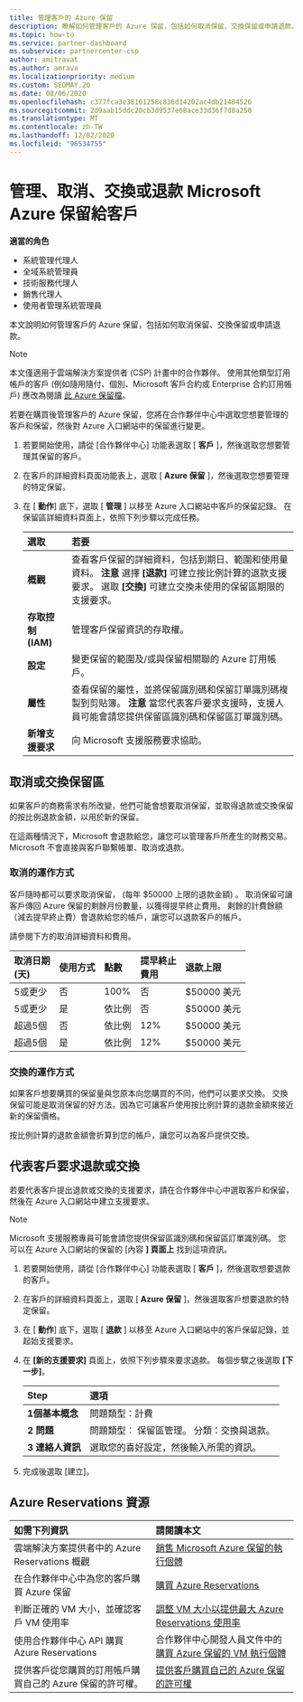 ```yaml
---
title: 管理客戶的 Azure 保留
description: 瞭解如何管理客戶的 Azure 保留，包括如何取消保留、交換保留或申請退款。
ms.topic: how-to
ms.service: partner-dashboard
ms.subservice: partnercenter-csp
author: amitravat
ms.author: amrava
ms.localizationpriority: medium
ms.custom: SEOMAY.20
ms.date: 08/06/2020
ms.openlocfilehash: c377fca3e38161258c836d14202ac4db21484526
ms.sourcegitcommit: 2d9aab15ddc20cb3d9537e68ace33d36f7d8a250
ms.translationtype: MT
ms.contentlocale: zh-TW
ms.lasthandoff: 12/02/2020
ms.locfileid: "96534755"
---
```

# <a name="manage-cancel-exchange-or-refund-microsoft-azure-reservations-for-customers"></a>管理、取消、交換或退款 Microsoft Azure 保留給客戶

**適當的角色**

- 系統管理代理人
- 全域系統管理員
- 技術服務代理人
- 銷售代理人
- 使用者管理系統管理員

本文說明如何管理客戶的 Azure 保留，包括如何取消保留、交換保留或申請退款。

> [!NOTE]
> 本文僅適用于雲端解決方案提供者 (CSP) 計畫中的合作夥伴。 使用其他類型訂用帳戶的客戶 (例如隨用隨付、個別、Microsoft 客戶合約或 Enterprise 合約訂用帳戶) 應改為閱讀 [此 Azure 保留檔](/azure/cost-management-billing/reservations)。

若要在購買後管理客戶的 Azure 保留，您將在合作夥伴中心中選取您想要管理的客戶和保留，然後對 Azure 入口網站中的保留進行變更。

1. 若要開始使用，請從 [合作夥伴中心] 功能表選取 [ **客戶** ]，然後選取您想要管理其保留的客戶。 

2. 在客戶的詳細資料頁面功能表上，選取 [ **Azure 保留** ]，然後選取您想要管理的特定保留。  

3. 在 [ **動作**] 底下，選取 [ **管理** ] 以移至 Azure 入口網站中客戶的保留記錄。 在保留區詳細資料頁面上，依照下列步驟以完成任務。  

    | **選取**   | **若要**    |
    |:-----------------------------|:-----------------|
    | **概觀**   | 查看客戶保留的詳細資料，包括到期日、範圍和使用量資料。 **注意** 選擇 **\[退款\]** 可建立按比例計算的退款支援要求。 選取 **\[交換\]** 可建立交換未使用的保留區期限的支援要求。  
    | **存取控制 (IAM)**   | 管理客戶保留資訊的存取權。|
    | **設定**   | 變更保留的範圍及/或與保留相關聯的 Azure 訂用帳戶。    |
    | **屬性**   | 查看保留的屬性，並將保留識別碼和保留訂單識別碼複製到剪貼簿。 **注意** 當您代表客戶要求支援時，支援人員可能會請您提供保留區識別碼和保留區訂單識別碼。    |
    | **新增支援要求**    | 向 Microsoft 支援服務要求協助。   |
 
## <a name="cancel-or-exchange-a-reservation"></a>取消或交換保留區

如果客戶的商務需求有所改變，他們可能會想要取消保留，並取得退款或交換保留的按比例退款金額，以用於新的保留。

在這兩種情況下，Microsoft 會退款給您，讓您可以管理客戶所產生的財務交易。 Microsoft 不會直接與客戶聯繫帳單、取消或退款。

### <a name="how-cancellations-work"></a>取消的運作方式

客戶隨時都可以要求取消保留， (每年 $50000 上限的退款金額) 。 取消保留可讓客戶傳回 Azure 保留的剩餘月份數量，以獲得提早終止費用。 剩餘的計費餘額（減去提早終止費）會退款給您的帳戶，讓您可以退款客戶的帳戶。 

請參閱下方的取消詳細資料和費用。


|**取消日期**<br>  (天)    |**使用方式**    |**點數**  |**提早終止**<br> 費用    |**退款上限** | 
|:----------------------------------|:------------|:-----------|:--------------------------------|:--------------|
|5或更少                         | 否          | 100%       | 否                              | $50000 美元   |
|5或更少                         | 是         | 依比例  | 否                              | $50000 美元   |
|超過5個                        | 否          | 依比例  | 12%                             | $50000 美元   |
|超過5個                        | 是         | 依比例  | 12%                             | $50000 美元   |

### <a name="how-exchanges-work"></a>交換的運作方式 

如果客戶想要購買的保留量與您原本向您購買的不同，他們可以要求交換。 交換保留可能是取消保留的好方法，因為它可讓客戶使用按比例計算的退款金額來接近新的保留價格。 

按比例計算的退款金額會折算到您的帳戶，讓您可以為客戶提供交換。

## <a name="request-a-refund-or-exchange-on-behalf-of-a-customer"></a>代表客戶要求退款或交換

若要代表客戶提出退款或交換的支援要求，請在合作夥伴中心中選取客戶和保留，然後在 Azure 入口網站中建立支援要求。 

>[!NOTE]
>Microsoft 支援服務專員可能會請您提供保留區識別碼和保留區訂單識別碼。 您可以在 Azure 入口網站的保留的 [內容 **] 頁面上** 找到這項資訊。

1. 若要開始使用，請從 [合作夥伴中心] 功能表選取 [ **客戶** ]，然後選取想要退款的客戶。 

2. 在客戶的詳細資料頁面上，選取 [ **Azure 保留** ]，然後選取客戶想要退款的特定保留。  

3. 在 [ **動作**] 底下，選取 [ **退款** ] 以移至 Azure 入口網站中的客戶保留記錄，並起始支援要求。  

4. 在 **\[新的支援要求\]** 頁面上，依照下列步驟來要求退款。 每個步驟之後選取 **\[下一步\]**。 

   |**Step**                    |**選項**    |
   |:---------------------------|:-----------------|
   |**1個基本概念**                |問題類型：計費  |
   |**2 問題**               |問題類型︰ 保留區管理。 分類：交換與退款。 |
   |**3 連絡人資訊**   |選取您的喜好設定，然後輸入所需的資訊。 

5. 完成後選取 [建立]。

## <a name="azure-reservations-resources"></a>Azure Reservations 資源

|**如需下列資訊**   |**請閱讀本文**    |
|:-----------------------------|:-----------------|
|雲端解決方案提供者中的 Azure Reservations 概觀  | [銷售 Microsoft Azure 保留的執行個體](azure-reservations.md) |
|在合作夥伴中心中為您的客戶購買 Azure 保留   | [購買 Azure Reservations](azure-reservations-buying.md) |
|判斷正確的 VM 大小，並確認客戶 VM 使用率   | [調整 VM 大小以提供最大 Azure Reservations 使用率](azure-usage.md)   |
|使用合作夥伴中心 API 購買 Azure Reservations | 合作夥伴中心開發人員文件中的[購買 Azure 保留的 VM 執行個體](/partner-center/develop/purchase-azure-reservations)   |
|提供客戶從您購買的訂用帳戶購買自己的 Azure 保留的許可權。 | [提供客戶購買自己的 Azure 保留的許可權](give-customers-permission.md)   |